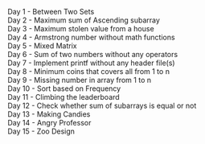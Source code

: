 Day 1 - Between Two Sets<br>
Day 2 - Maximum sum of Ascending subarray<br>
Day 3 - Maximum stolen value from a house<br>
Day 4 - Armstrong number without math functions<br>
Day 5 - Mixed Matrix<br>
Day 6 - Sum of two numbers without any operators<br>
Day 7 - Implement printf without any header file(s)<br>
Day 8 - Minimum coins that covers all from 1 to n<br>
Day 9 - Missing number in array from 1 to n<br>
Day 10 - Sort based on Frequency<br>
Day 11 - Climbing the leaderboard<br>
Day 12 - Check whether sum of subarrays is equal or not<br>
Day 13 - Making Candies<br>
Day 14 - Angry Professor<br>
Day 15 - Zoo Design<br>
